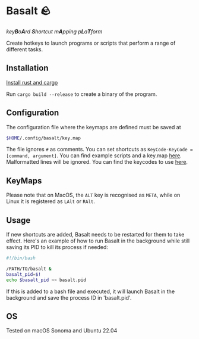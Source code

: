 # Basalt 🪨

*key**B**o**A**rd **S**hortcut m**A**pping p**L**a**T**form*

Create hotkeys to launch programs or scripts that perform a range of different tasks.

## Installation
[Install rust and cargo](https://www.rust-lang.org/tools/install)

Run `cargo build --release` to create a binary of the program.

## Configuration
The configuration file where the keymaps are defined must be saved at
```sh
$HOME/.config/basalt/key.map
```
The file ignores `#` as comments. You can set shortcuts as `KeyCode-KeyCode = [command, argument]`. You can find example scripts and a key.map 
 [here](https://github.com/gwirn/basalt/tree/master/examples). Malformatted lines will be ignored. You can find the keycodes to use [here](https://github.com/ostrosco/device_query/blob/b5ba13089c611b1deb3a6804e1f3032301d0fd5d/src/keymap.rs#L9).

## KeyMaps 
Please note that on MacOS, the `ALT` key is recognised as `META`, while on Linux it is registered as `LAlt` or `RAlt`.
## Usage
If new shortcuts are added, Basalt needs to be restarted for them to take effect. Here's an example of how to run Basalt in the background while still saving its PID to kill its process if needed:
```bash
#!/bin/bash

/PATH/TO/basalt &
basalt_pid=$!
echo $basalt_pid >> basalt.pid
```
If this is added to a bash file and executed, it will launch Basalt in the background and save the process ID in 'basalt.pid'. 
## OS
Tested on macOS Sonoma and Ubuntu 22.04
